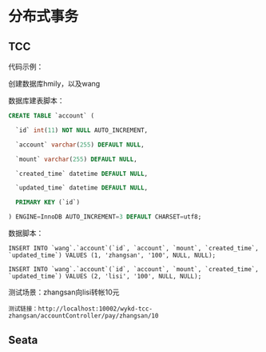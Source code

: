 # 分布式事务

## TCC

代码示例：



创建数据库hmily，以及wang



数据库建表脚本：

```sql
CREATE TABLE `account` (

  `id` int(11) NOT NULL AUTO_INCREMENT,

  `account` varchar(255) DEFAULT NULL,

  `mount` varchar(255) DEFAULT NULL,

  `created_time` datetime DEFAULT NULL,

  `updated_time` datetime DEFAULT NULL,

  PRIMARY KEY (`id`)

) ENGINE=InnoDB AUTO_INCREMENT=3 DEFAULT CHARSET=utf8;
```





数据脚本：

```
INSERT INTO `wang`.`account`(`id`, `account`, `mount`, `created_time`, `updated_time`) VALUES (1, 'zhangsan', '100', NULL, NULL);

INSERT INTO `wang`.`account`(`id`, `account`, `mount`, `created_time`, `updated_time`) VALUES (2, 'lisi', '100', NULL, NULL);
```



测试场景：zhangsan向lisi转帐10元

```
测试链接：http://localhost:10002/wykd-tcc-zhangsan/accountController/pay/zhangsan/10
```



## Seata